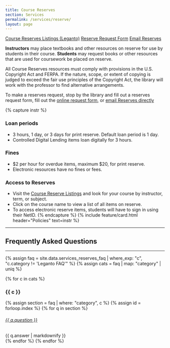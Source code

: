 ```yaml
---
title: Course Reserves
section: Services
permalink: /services/reserve/
layout: page
---
```

<p class="text-center">
    <a href="https://alliance-uidaho.alma.exlibrisgroup.com/leganto/public/01ALLIANCE_UID/searchlists" class="btn btn-outline-pride-gold m-2" ><span class="fas fa-book"></span> Course Reserves Listings (Leganto)</a>
    <a href="https://uidaho.co1.qualtrics.com/jfe/form/SV_d3UL6u0pxEGpZs2" class="btn btn-outline-pride-gold my-2" target="_blank" rel="noopener"><span class="fas fa-link"></span> Reserve Request Form</a>
    <a href="mailto:libreserve@uidaho.edu" class="btn btn-outline-clearwater m-2"><span class="fas fa-envelope"></span> Email Reserves</a>
</p>

**Instructors** may place textbooks and other resources on reserve for use by students in their course.
**Students** may request books or other resources that are used for coursework be placed on reserve.

All Course Reserves resources must comply with provisions in the U.S. Copyright Act and FERPA. If the nature, scope, or extent of copying is judged to exceed the fair use principles of the Copyright Act, the library will work with the professor to find alternative arrangements.

To make a reserves request, stop by the library and fill out a reserves request form, fill out the [online request form](https://uidaho.co1.qualtrics.com/jfe/form/SV_d3UL6u0pxEGpZs2), or [email Reserves directly](mailto:libreserve@uidaho.edu)

{% capture instr %}
### Loan periods
- 3 hours, 1 day, or 3 days for print reserve. Default loan period is 1 day.
- Controlled Digital Lending items loan digitally for 3 hours.

### Fines
- $2 per hour for overdue items, maximum $20, for print reserve.
- Electronic resources have no fines or fees.

### Access to Reserves
- Visit the [Course Reserve Listings](https://alliance-uidaho.alma.exlibrisgroup.com/leganto/public/01ALLIANCE_UID/searchlists) and look for your course by instructor, term, or subject.
- Click on the course name to view a list of all items on reserve.
- To access electronic reserve items, students will have to sign in using their NetID.
{% endcapture %}
{% include feature/card.html header="Policies" text=instr %}

------

## Frequently Asked Questions
------

{% assign faq = site.data.services_reserves_faq | where_exp: "c", "c.category != 'Leganto FAQ'" %}
{% assign cats = faq | map: "category" | uniq %}

{% for c in cats %}
<h3 id="faq-{{ c| slugify }}">{{ c }}</h3>

{% assign section = faq | where: "category", c %}
{% assign id = forloop.index %}
{% for q in section %}
<div class="card my-3">
    <div class="card-header">
        <h6 class="card-title mb-0">
            <a data-toggle="collapse" href="#collapse{{ id }}{{ forloop.index }}">{{ q.question }} <span class="fas fa-chevron-down smalltxt"></span></a>
        </h6>
    </div>
    <div id="collapse{{ id }}{{ forloop.index }}" class="collapse">
        <div class="card-body">{{ q.answer | markdownify }}</div>
    </div>
</div> 
{% endfor %}
{% endfor %}